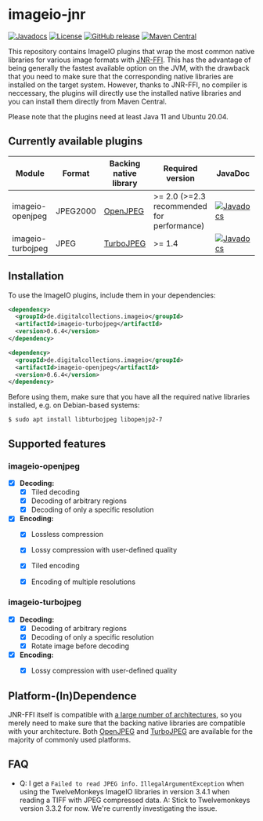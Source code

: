 # imageio-jnr

[![Javadocs](https://javadoc.io/badge/de.digitalcollections.imageio/imageio-jnr.svg)](https://javadoc.io/doc/de.digitalcollections.imageio/imageio-jnr)
[![License](https://img.shields.io/github/license/dbmdz/imageio-jnr.svg)](LICENSE)
[![GitHub release](https://img.shields.io/github/release/dbmdz/imageio-jnr.svg)](https://github.com/dbmdz/imageio-jnr/releases)
[![Maven Central](https://img.shields.io/maven-central/v/de.digitalcollections.imageio/imageio-jnr.svg)](https://central.sonatype.com/search?q=imageio-jnr)

This repository contains ImageIO plugins that wrap the most common native
libraries for various image formats with [JNR-FFI](https://github.com/jnr/jnr-ffi).
This has the advantage of being generally the fastest available option on the
JVM, with the drawback that you need to make sure that the corresponding native
libraries are installed on the target system. However, thanks to JNR-FFI, no
compiler is neccessary, the plugins will directly use the installed native
libraries and you can install them directly from Maven Central.

Please note that the plugins need at least Java 11 and Ubuntu 20.04.

## Currently available plugins

|       Module      |   Format  |      Backing native library         |             Required version               | JavaDoc
| ----------------- | --------- | ----------------------------------- | ------------------------------------------ | ---
| imageio-openjpeg  | JPEG2000  | [OpenJPEG](http://www.openjpeg.org) | \>= 2.0 (>=2.3 recommended for performance) | [![Javadocs](http://javadoc.io/badge/de.digitalcollections.imageio/imageio-openjpeg.svg)](http://javadoc.io/doc/de.digitalcollections.imageio/imageio-openjpeg)
| imageio-turbojpeg |    JPEG   | [TurboJPEG](https://libjpeg-turbo.org/About/TurboJPEG) | \>= 1.4               | [![Javadocs](http://javadoc.io/badge/de.digitalcollections.imageio/imageio-turbojpeg.svg)](http://javadoc.io/doc/de.digitalcollections.imageio/imageio-turbojpeg)


## Installation
To use the ImageIO plugins, include them in your dependencies:

```xml
<dependency>
  <groupId>de.digitalcollections.imageio</groupId>
  <artifactId>imageio-turbojpeg</artifactId>
  <version>0.6.4</version>
</dependency>

<dependency>
  <groupId>de.digitalcollections.imageio</groupId>
  <artifactId>imageio-openjpeg</artifactId>
  <version>0.6.4</version>
</dependency>
```

Before using them, make sure that you have all the required native libraries
installed, e.g. on Debian-based systems:

```
$ sudo apt install libturbojpeg libopenjp2-7
```


## Supported features

### imageio-openjpeg

- [x] **Decoding:**
  * [x] Tiled decoding
  * [x] Decoding of arbitrary regions
  * [x] Decoding of only a specific resolution
- [x] **Encoding:**
  * [x] Lossless compression
  * [x] Lossy compression with user-defined quality
  * [x] Tiled encoding
  * [x] Encoding of multiple resolutions
  
  
### imageio-turbojpeg
- [x] **Decoding:**
  * [x] Decoding of arbitrary regions
  * [x] Decoding of only a specific resolution
  * [x] Rotate image before decoding
- [x] **Encoding:**
  * [x] Lossy compression with user-defined quality


## Platform-(In)Dependence

JNR-FFI itself is compatible with [a large number of architectures](https://github.com/jnr/jffi/tree/master/archive),
so you merely need to make sure that the backing native libraries are compatible with your architecture.
Both [OpenJPEG](https://packages.debian.org/stretch/libopenjp2-7) and [TurboJPEG](https://packages.debian.org/stretch/libturbojpeg0)
are available for the majority of commonly used platforms.

## FAQ

- Q: I get a `Failed to read JPEG info.` `IllegalArgumentException` when using the TwelveMonkeys ImageIO libraries in version 3.4.1 when reading a TIFF with JPEG compressed data.
  A: Stick to Twelvemonkeys version 3.3.2 for now. We're currently investigating the issue.
